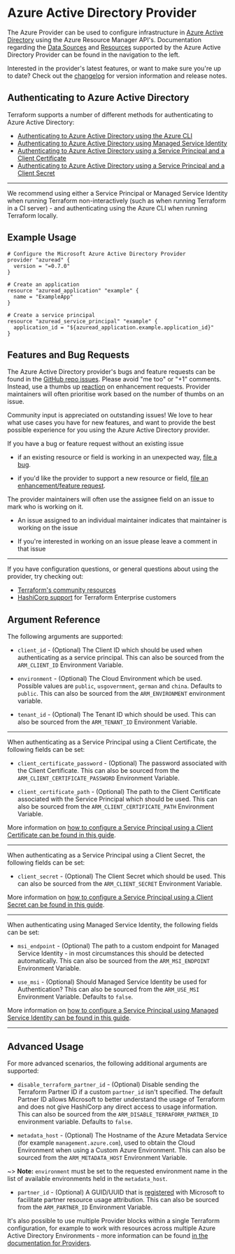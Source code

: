 # Azure Active Directory Provider

The Azure Provider can be used to configure infrastructure in [Azure Active Directory](https://azure.microsoft.com/en-us/services/active-directory/) using the Azure Resource Manager API's. Documentation regarding the [Data Sources](/docs/configuration/data-sources.html) and [Resources](/docs/configuration/resources.html) supported by the Azure Active Directory Provider can be found in the navigation to the left.

Interested in the provider's latest features, or want to make sure you're up to date? Check out the [changelog](https://github.com/terraform-providers/terraform-provider-azuread/blob/main/CHANGELOG.md) for version information and release notes.

## Authenticating to Azure Active Directory

Terraform supports a number of different methods for authenticating to Azure Active Directory:

* [Authenticating to Azure Active Directory using the Azure CLI](guides/azure_cli.html)
* [Authenticating to Azure Active Directory using Managed Service Identity](guides/managed_service_identity.html)
* [Authenticating to Azure Active Directory using a Service Principal and a Client Certificate](guides/service_principal_client_certificate.html)
* [Authenticating to Azure Active Directory using a Service Principal and a Client Secret](guides/service_principal_client_secret.html)

---

We recommend using either a Service Principal or Managed Service Identity when running Terraform non-interactively (such as when running Terraform in a CI server) - and authenticating using the Azure CLI when running Terraform locally.

## Example Usage

```hcl
# Configure the Microsoft Azure Active Directory Provider
provider "azuread" {
  version = "=0.7.0"
}

# Create an application
resource "azuread_application" "example" {
  name = "ExampleApp"
}

# Create a service principal
resource "azuread_service_principal" "example" {
  application_id = "${azuread_application.example.application_id}"
}
```

## Features and Bug Requests

The Azure Active Directory provider's bugs and feature requests can be found in the [GitHub repo issues](https://github.com/terraform-providers/terraform-provider-azuread/issues).
Please avoid "me too" or "+1" comments. Instead, use a thumbs up [reaction](https://blog.github.com/2016-03-10-add-reactions-to-pull-requests-issues-and-comments/)
on enhancement requests. Provider maintainers will often prioritise work based on the number of thumbs on an issue.

Community input is appreciated on outstanding issues! We love to hear what use
cases you have for new features, and want to provide the best possible
experience for you using the Azure Active Directory provider.

If you have a bug or feature request without an existing issue

* if an existing resource or field is working in an unexpected way, [file a bug](https://github.com/terraform-providers/terraform-provider-azuread/issues/new?template=bug.md).

* if you'd like the provider to support a new resource or field, [file an enhancement/feature request](https://github.com/terraform-providers/terraform-provider-azuread/issues/new?template=enhancement.md).

The provider maintainers will often use the assignee field on an issue to mark
who is working on it.

* An issue assigned to an individual maintainer indicates that maintainer is working
on the issue

* If you're interested in working on an issue please leave a comment in that issue

---

If you have configuration questions, or general questions about using the provider, try checking out:

* [Terraform's community resources](https://www.terraform.io/docs/extend/community/index.html)
* [HashiCorp support](https://support.hashicorp.com) for Terraform Enterprise customers

## Argument Reference

The following arguments are supported:

* `client_id` - (Optional) The Client ID which should be used when authenticating as a service principal. This can also be sourced from the `ARM_CLIENT_ID` Environment Variable.

* `environment` - (Optional) The Cloud Environment which be used. Possible values are `public`, `usgovernment`, `german` and `china`. Defaults to `public`. This can also be sourced from the `ARM_ENVIRONMENT` environment variable.

* `tenant_id` - (Optional) The Tenant ID which should be used. This can also be sourced from the `ARM_TENANT_ID` Environment Variable.

---

When authenticating as a Service Principal using a Client Certificate, the following fields can be set:

* `client_certificate_password` - (Optional) The password associated with the Client Certificate. This can also be sourced from the `ARM_CLIENT_CERTIFICATE_PASSWORD` Environment Variable.

* `client_certificate_path` - (Optional) The path to the Client Certificate associated with the Service Principal which should be used. This can also be sourced from the `ARM_CLIENT_CERTIFICATE_PATH` Environment Variable.

More information on [how to configure a Service Principal using a Client Certificate can be found in this guide](guides/service_principal_client_certificate.html).

---

When authenticating as a Service Principal using a Client Secret, the following fields can be set:

* `client_secret` - (Optional) The Client Secret which should be used. This can also be sourced from the `ARM_CLIENT_SECRET` Environment Variable.

More information on [how to configure a Service Principal using a Client Secret can be found in this guide](guides/service_principal_client_secret.html).

---

When authenticating using Managed Service Identity, the following fields can be set:

* `msi_endpoint` - (Optional) The path to a custom endpoint for Managed Service Identity - in most circumstances this should be detected automatically. This can also be sourced from the `ARM_MSI_ENDPOINT` Environment Variable.

* `use_msi` - (Optional) Should Managed Service Identity be used for Authentication? This can also be sourced from the `ARM_USE_MSI` Environment Variable. Defaults to `false`.

More information on [how to configure a Service Principal using Managed Service Identity can be found in this guide](guides/managed_service_identity.html).

---

## Advanced Usage

For more advanced scenarios, the following additional arguments are supported:

* `disable_terraform_partner_id` - (Optional) Disable sending the Terraform Partner ID if a custom `partner_id` isn't specified. The default Partner ID allows Microsoft to better understand the usage of Terraform and does not give HashiCorp any direct access to usage information. This can also be sourced from the `ARM_DISABLE_TERRAFORM_PARTNER_ID` environment variable. Defaults to `false`.

* `metadata_host` - (Optional) The Hostname of the Azure Metadata Service (for example `management.azure.com`), used to obtain the Cloud Environment when using a Custom Azure Environment. This can also be sourced from the `ARM_METADATA_HOST` Environment Variable.

~> **Note:** `environment` must be set to the requested environment name in the list of available environments held in the `metadata_host`.

* `partner_id` - (Optional) A GUID/UUID that is [registered](https://docs.microsoft.com/azure/marketplace/azure-partner-customer-usage-attribution#register-guids-and-offers) with Microsoft to facilitate partner resource usage attribution. This can also be sourced from the `ARM_PARTNER_ID` Environment Variable.

It's also possible to use multiple Provider blocks within a single Terraform configuration, for example to work with resources across multiple Azure Active Directory Environments - more information can be found [in the documentation for Providers](https://www.terraform.io/docs/configuration/providers.html#multiple-provider-instances).
